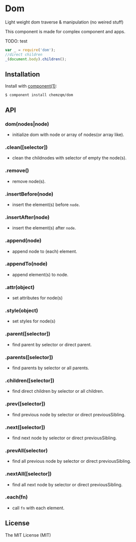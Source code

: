 # Dom

  Light weight dom traverse & manipulation (no weired stuff)

  This component is made for complex component and apps.

  TODO: test

``` js
var _ = require('dom');
//direct children
_(document.body).children();
```

## Installation

  Install with [component(1)](http://component.io):

    $ component install chemzqm/dom

## API

### dom(nodes|node)

* initialize dom with node or array of nodes(or array like).

### .clean([selector])

* clean the childnodes with selector of empty the node(s).

### .remove()

* remove node(s).

### .insertBefore(node)

* insert the element(s) before `node`.

### .insertAfter(node)

* insert the element(s) after `node`.

### .append(node)

* append node to (each) element.

### .appendTo(node)

* append element(s) to node.

### .attr(object)

* set attributes for node(s)

### .style(object)

* set styles for node(s)

### .parent([selector])

* find parent by selector or direct parent.

### .parents([selector])

* find parents by selector or all parents.

### .children([selector])

* find direct children by selector or all children.

### .prev([selector])

* find previous node by selector or direct previousSibling.

### .next([selector])

* find next node by selector or direct previousSibling.

### .prevAll(selector)

* find all previous node by selector or direct previousSibling.

### .nextAll([selector])

* find all next node by selector or direct previousSibling.

### .each(fn)

* call `fn` with each element.

## License

  The MIT License (MIT)

